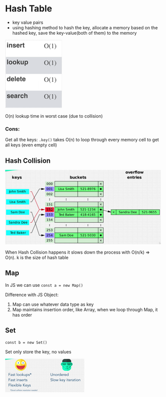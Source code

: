 # Hash Table

* key value pairs
* using hashing method to hash the key, allocate a memory based on the hashed key, save the key-value(both of them) to the memory

<img src="Hash Tables.assets/Screen Shot 2022-01-29 at 7.56.22 PM.png" alt="Screen Shot 2022-01-29 at 7.56.22 PM" style="zoom:25%;" />

O(n) lookup time in worst case (due to collision)

### Cons:

Get all the keys: `.key()` takes O(n) to loop through every memory cell to get all keys (even empty cell)

## Hash Collision

<img src="Hash Tables.assets/Screen Shot 2022-01-29 at 8.02.16 PM.png" alt="Screen Shot 2022-01-29 at 8.02.16 PM" style="zoom:50%;" />

When Hash Collision happens it slows down the process with O(n/k) => O(n). k is the size of hash table

## Map

In JS we can use `const a = new Map()`

Difference with JS Object: 

1. Map can use whatever data type as key
2. Map maintains insertion order, like Array, when we loop through Map, it has order

## Set

`const b = new Set()`

Set only store the key, no values

<img src="Hash Tables.assets/Screen Shot 2022-01-30 at 12.04.12 AM.png" alt="Screen Shot 2022-01-30 at 12.04.12 AM" style="zoom:25%;" />